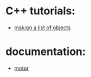 # C++ tutorials:
- [makign a list of objects](https://www.geeksforgeeks.org/array-of-objects-in-c-with-examples/)






# documentation:
- [motor](https://wiki.dfrobot.com/Micro_DC_Motor_with_Encoder-SJ01_SKU__FIT0450)